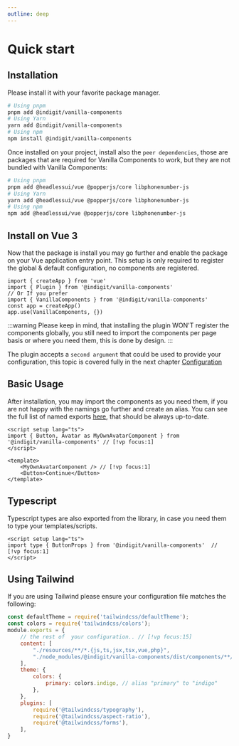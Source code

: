 ```yaml
---
outline: deep
---
```


# Quick start

## Installation

Please install it with your favorite package manager.

```bash
# Using pnpm
pnpm add @indigit/vanilla-components
# Using Yarn
yarn add @indigit/vanilla-components
# Using npm
npm install @indigit/vanilla-components
```

Once installed on your project, install also the `peer dependencies`, those are packages that are required for Vanilla Components to work, but they are not bundled with Vanilla Components:

```bash
# Using pnpm
pnpm add @headlessui/vue @popperjs/core libphonenumber-js
# Using Yarn
yarn add @headlessui/vue @popperjs/core libphonenumber-js
# Using npm
npm add @headlessui/vue @popperjs/core libphonenumber-js
```


## Install on Vue 3

Now that the package is install you may go further and enable the package on your Vue application entry point.
This setup is only required to register the global & default configuration, no components are registered.

```js{2,6}
import { createApp } from 'vue'
import { Plugin } from '@indigit/vanilla-components'
// Or If you prefer
import { VanillaComponents } from '@indigit/vanilla-components'
const app = createApp()
app.use(VanillaComponents, {})
```

:::warning
Please keep in mind, that installing the plugin WON'T register the components globally, you still need to import the components per page basis or where you need them, this is done by design.
:::

The plugin accepts a `second argument` that could be used to provide your configuration, this topic is covered fully in the next chapter [Configuration](./configuration)

## Basic Usage

After installation, you may import the components as you need them, if you are not happy with the namings go further and create an alias. You can see the full list of named exports [here](https://github.com/nikuscs/vanilla-components/blob/master/packages/vanilla-components/src/index.ts), that should be always up-to-date.

```vue
<script setup lang="ts">
import { Button, Avatar as MyOwnAvatarComponent } from '@indigit/vanilla-components' // [!vp focus:1]
</script>

<template>
    <MyOwnAvatarComponent /> // [!vp focus:1]
    <Button>Continue</Button>
</template>
```

## Typescript

Typescript types are also exported from the library, in case you need them to type your templates/scripts.

```vue
<script setup lang="ts">
import type { ButtonProps } from '@indigit/vanilla-components'  // [!vp focus:1]
</script>
```

## Using Tailwind

If you are using Tailwind please ensure your configuration file matches the following:

```js
const defaultTheme = require('tailwindcss/defaultTheme');
const colors = require('tailwindcss/colors');
module.exports = {
    // the rest of  your configuration.. // [!vp focus:15]
    content: [
        "./resources/**/*.{js,ts,jsx,tsx,vue,php}",
        "./node_modules/@indigit/vanilla-components/dist/components/**/*.{ts,vue}",
    ],
    theme: { 
        colors: {
            primary: colors.indigo, // alias "primary" to "indigo"  
        },
    },
    plugins: [
        require('@tailwindcss/typography'),
        require('@tailwindcss/aspect-ratio'),
        require('@tailwindcss/forms'),
    ],
}
```
